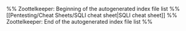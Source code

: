 %% Zoottelkeeper: Beginning of the autogenerated index file list  %%
 [[Pentesting/Cheat Sheets/SQLI cheat sheet|SQLI cheat sheet]]
%% Zoottelkeeper: End of the autogenerated index file list  %%
